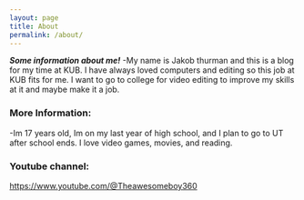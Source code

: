 ```yaml
---
layout: page
title: About
permalink: /about/
---
```


***Some information about me!***
-My name is Jakob thurman and this is a blog for my time at KUB. I have always loved computers and editing so this job at KUB fits for me. I want to go to college for video editing to improve my skills at it and maybe make it a job.
### More Information:
-Im 17 years old, Im on my last year of high school, and I plan to go to UT after school ends. I love video games, movies, and reading. 

### Youtube channel: 
<https://www.youtube.com/@Theawesomeboy360>



